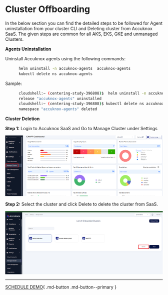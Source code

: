 

# **Cluster Offboarding**

In the below section you can find the detailed steps to be followed for Agent uninstallation from your cluster CLI and Deleting cluster from Accuknox SaaS.
The given steps are common for all  AKS, EKS, GKE and unmanaged Clusters.

**Agents Uninstallation**

Uninstall Accuknox agents using the following commands:

```sh
      helm uninstall -n accuknox-agents  accuknox-agents
      kubectl delete ns accuknox-agents
```
Sample:

```sh
      cloudshell:~ (centering-study-396808)$  helm uninstall -n accuknox-agents  accuknox-agents
      release "accuknox-agents" uninstalled
      cloudshell:~ (centering-study-396808)$ kubectl delete ns accuknox-agents
      namespace "accuknox-agents" deleted
```

**Cluster Deletion**

**Step 1:** Login to Accuknox SaaS and Go to Manage Cluster under Settings

![](images/cluster-off-2.png)

**Step 2:** Select the cluster and click Delete to delete the cluster from SaaS.

![](images/cluster-off-3.png)





  - - -
[SCHEDULE DEMO](https://www.accuknox.com/contact-us){ .md-button .md-button--primary }
